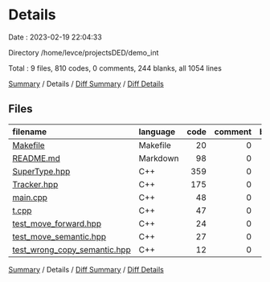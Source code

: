 # Details

Date : 2023-02-19 22:04:33

Directory /home/levce/projectsDED/demo_int

Total : 9 files,  810 codes, 0 comments, 244 blanks, all 1054 lines

[Summary](results.md) / Details / [Diff Summary](diff.md) / [Diff Details](diff-details.md)

## Files
| filename | language | code | comment | blank | total |
| :--- | :--- | ---: | ---: | ---: | ---: |
| [Makefile](/Makefile) | Makefile | 20 | 0 | 11 | 31 |
| [README.md](/README.md) | Markdown | 98 | 0 | 28 | 126 |
| [SuperType.hpp](/SuperType.hpp) | C++ | 359 | 0 | 111 | 470 |
| [Tracker.hpp](/Tracker.hpp) | C++ | 175 | 0 | 51 | 226 |
| [main.cpp](/main.cpp) | C++ | 48 | 0 | 15 | 63 |
| [t.cpp](/t.cpp) | C++ | 47 | 0 | 11 | 58 |
| [test_move_forward.hpp](/test_move_forward.hpp) | C++ | 24 | 0 | 8 | 32 |
| [test_move_semantic.hpp](/test_move_semantic.hpp) | C++ | 27 | 0 | 5 | 32 |
| [test_wrong_copy_semantic.hpp](/test_wrong_copy_semantic.hpp) | C++ | 12 | 0 | 4 | 16 |

[Summary](results.md) / Details / [Diff Summary](diff.md) / [Diff Details](diff-details.md)